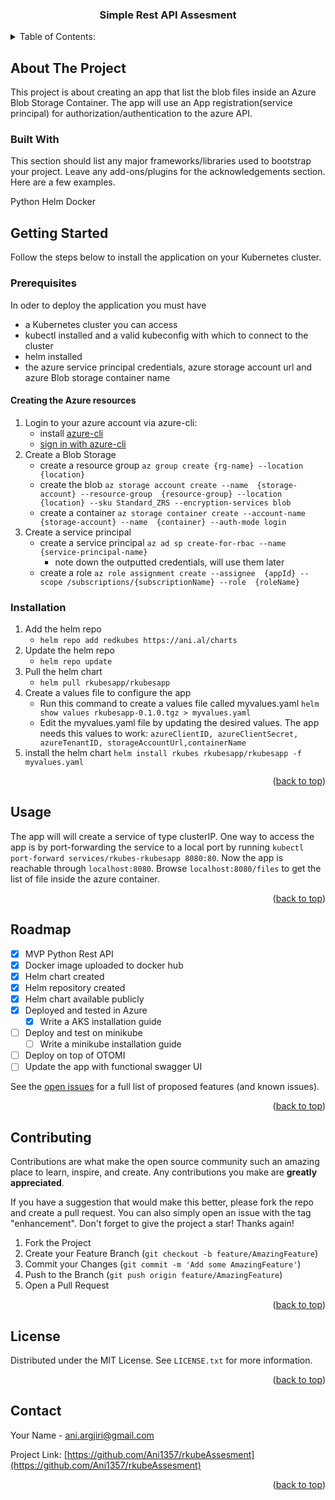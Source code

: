   <h3 align="center">Simple Rest API Assesment</h3>





<!-- TABLE OF CONTENTS -->
<details>
  <summary>Table of Contents:</summary>
  <ol>
    <li>
      <a href="#about-the-project">About The Project</a>
      <ul>
        <li><a href="#built-with">Built With</a></li>
      </ul>
    </li>
    <li>
      <a href="#getting-started">Getting Started</a>
      <ul>
        <li><a href="#prerequisites">Prerequisites</a></li>
        <li><a href="#installation">Installation</a></li>
      </ul>
    </li>
    <li><a href="#usage">Usage</a></li>
    <li><a href="#roadmap">Roadmap</a></li>
    <li><a href="#contributing">Contributing</a></li>
    <li><a href="#license">License</a></li>
    <li><a href="#contact">Contact</a></li>
  </ol>
</details>



<!-- ABOUT THE PROJECT -->
## About The Project


This project is about creating an app that list the blob files inside an Azure Blob Storage Container.
The app will use an App registration(service principal) for authorization/authentication to the azure API.



### Built With

This section should list any major frameworks/libraries used to bootstrap your project. Leave any add-ons/plugins for the acknowledgements section. Here are a few examples.

Python
Helm
Docker

<!-- GETTING STARTED -->
## Getting Started

Follow the steps below to install the application on your Kubernetes cluster. 

### Prerequisites

In oder to deploy the application you must have
* a Kubernetes cluster you can access
* kubectl installed and a valid kubeconfig with which to connect to the cluster
* helm installed
* the azure service principal credentials, azure storage account url and azure Blob storage container name 

#### Creating the Azure resources
1. Login to your azure account via azure-cli:
	* install [azure-cli](https://learn.microsoft.com/en-us/cli/azure/install-azure-cli)
	* [sign in with azure-cli](https://learn.microsoft.com/en-us/cli/azure/authenticate-azure-cli)
2. Create a Blob Storage 
	* create a resource group `az group create {rg-name} --location {location}`
	* create the blob `az storage account create --name  {storage-account} --resource-group  {resource-group} --location  {location} --sku Standard_ZRS --encryption-services blob`
	* create a container `az storage container create --account-name  {storage-account} --name  {container} --auth-mode login`
3. Create a service principal
	* create a service principal `az ad sp create-for-rbac --name {service-principal-name}`
		* note down the outputted credentials, will use them later
	* create a role `
	az role assignment create --assignee  {appId} --scope /subscriptions/{subscriptionName} --role  {roleName} `

### Installation


1. Add the helm repo
	* `helm repo add redkubes https://ani.al/charts` 
2. Update the helm repo
   * `helm repo update`
3. Pull the helm chart
	* `helm pull rkubesapp/rkubesapp`
4. Create a values file to configure the app
	* Run this command to create a values file called myvalues.yaml  `helm show values rkubesapp-0.1.0.tgz > myvalues.yaml`
	* Edit the myvalues.yaml file by updating the desired values. The  app needs this values to work: 
	`azureClientID, azureClientSecret, azureTenantID, storageAccountUrl,containerName `
5. install the helm chart `helm install rkubes rkubesapp/rkubesapp -f myvalues.yaml`

<p align="right">(<a href="#readme-top">back to top</a>)</p>



<!-- USAGE EXAMPLES -->
## Usage

The app will will create a service of type clusterIP. One way to access the app is by port-forwarding the service to a local port by running `kubectl port-forward services/rkubes-rkubesapp 8080:80`. Now the app is reachable through `localhost:8080`. Browse `localhost:8080/files` to get the list of file inside the azure container.

<p align="right">(<a href="#readme-top">back to top</a>)</p>



<!-- ROADMAP -->
## Roadmap

- [x] MVP Python Rest API
- [x] Docker image uploaded to docker hub
- [x] Helm chart created
- [x] Helm repository created
- [x] Helm chart available publicly
- [x] Deployed and tested in Azure
	- [x] Write a AKS installation guide 
- [ ] Deploy and test on minikube
	- [ ] Write a minikube installation guide
- [ ] Deploy on top of OTOMI
- [ ] Update the app with functional swagger UI

See the [open issues](https://github.com/Ani1357/rkubeAssesment/issues) for a full list of proposed features (and known issues).

<p align="right">(<a href="#readme-top">back to top</a>)</p>



<!-- CONTRIBUTING -->
## Contributing

Contributions are what make the open source community such an amazing place to learn, inspire, and create. Any contributions you make are **greatly appreciated**.

If you have a suggestion that would make this better, please fork the repo and create a pull request. You can also simply open an issue with the tag "enhancement".
Don't forget to give the project a star! Thanks again!

1. Fork the Project
2. Create your Feature Branch (`git checkout -b feature/AmazingFeature`)
3. Commit your Changes (`git commit -m 'Add some AmazingFeature'`)
4. Push to the Branch (`git push origin feature/AmazingFeature`)
5. Open a Pull Request

<p align="right">(<a href="#readme-top">back to top</a>)</p>



<!-- LICENSE -->
## License

Distributed under the MIT License. See `LICENSE.txt` for more information.

<p align="right">(<a href="#readme-top">back to top</a>)</p>



<!-- CONTACT -->
## Contact

Your Name - ani.argjiri@gmail.com

Project Link: [https://github.com/Ani1357/rkubeAssesment](https://github.com/Ani1357/rkubeAssesment)

<p align="right">(<a href="#readme-top">back to top</a>)</p>



